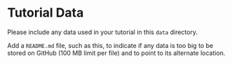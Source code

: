 # Tutorial Data

Please include any data used in your tutorial in this `data` directory. 

Add a `README.md` file, such as this, to indicate if any data is too big to be stored on GitHub (100 MB limit per file) and to point to its alternate location.
